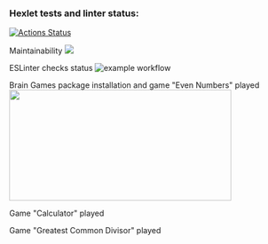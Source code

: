 ### Hexlet tests and linter status:
[![Actions Status](https://github.com/inadadurov/frontend-project-lvl1/workflows/hexlet-check/badge.svg)](https://github.com/inadadurov/frontend-project-lvl1/actions)

Maintainability
<a href="https://codeclimate.com/github/codeclimate/codeclimate/maintainability"><img src="https://api.codeclimate.com/v1/badges/a99a88d28ad37a79dbf6/maintainability" /></a>

ESLinter checks status
![example workflow](https://github.com/inadadurov/frontend-project-lvl1/actions/workflows/onPushESLinter-check.yml/badge.svg)

Brain Games package installation and game "Even Numbers" played
<a href="https://asciinema.org/a/881vMaAUzL94KLCfJMZyGar99" target="_blank"><img src="https://asciinema.org/a/881vMaAUzL94KLCfJMZyGar99.svg" width="400" height="200"/> </a>

Game "Calculator" played
<script id="asciicast-vj5mQNKGYyTvDmmK2bOwxu4rK" src="https://asciinema.org/a/vj5mQNKGYyTvDmmK2bOwxu4rK.js" async></script>

Game "Greatest Common Divisor" played
<script id="asciicast-R70U82C8Fbzgp9XfvtBxeLXXx" src="https://asciinema.org/a/R70U82C8Fbzgp9XfvtBxeLXXx.js" async></script>